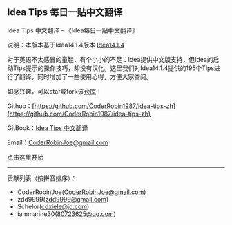 ## Idea Tips 每日一贴中文翻译 ##

Idea Tips 中文翻译 - 《Idea每日一贴中文翻译》

说明：本版本基于Idea14.1.4版本 [Idea14.1.4](https://confluence.jetbrains.com/display/IntelliJIDEA/Previous+IntelliJ+IDEA+Releases)

对于英语不太感冒的童鞋，有个小小的不足：Idea提供中文版支持，但Idea的启动Tips提示的操作技巧，却没有汉化。这里我们对Idea14.1.4提供的195个Tips进行了翻译，同时增加了一些使用心得，方便大家查阅。

如感兴趣，可以star或fork该[仓库](https://github.com/CoderRobin1987/idea-tips-zh)！

Github：[https://github.com/CoderRobin1987/idea-tips-zh](https://github.com/CoderRobin1987/idea-tips-zh)

GitBook：[Idea Tips 中文翻译](https://coderrobin1987.gitbooks.io/idea-tips-zh/content/)

Email：[CoderRobinJoe@gmail.com](CoderRobinJoe@gmail.com)

[点击这里开始](https://github.com/CoderRobin1987/idea-tips-zh/blob/master/SUMMARY.md)


***

贡献列表（按拼音排序）：

  - CoderRobinJoe(CoderRobinJoe@gmail.com)
  - zdd9999(zdd9999@gmail.com)
  - Schelor(cdxiele@jd.com)
  - iammarine30(80723625@qq.com)
